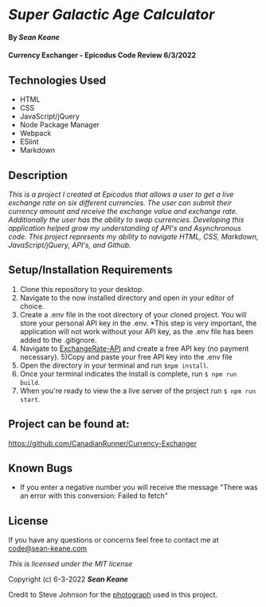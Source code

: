# _Super Galactic Age Calculator_

#### By _**Sean Keane**_

#### Currency Exchanger - Epicodus Code Review 6/3/2022

## Technologies Used

* HTML
* CSS
* JavaScript/jQuery
* Node Package Manager
* Webpack
* ESlint
* Markdown

## Description
_This is a project I created at Epicodus that allows a user to get a live exchange rate on six different currencies.  The user can submit their currency amount and receive the exchange value and exchange rate.  Additionally the user has the ability to swap currencies.  Developing this application helped grow my understanding of API's and Asynchronous code. This project represents my ability to navigate HTML, CSS, Markdown, JavaScript/jQuery, API's, and Github._

## Setup/Installation Requirements

1) Clone this repository to your desktop.
2) Navigate to the now installed directory and open in your editor of choice.
3) Create a .env file in the root directory of your cloned project.  You will store your personal API key in the .env.  *This step is very important, the application will not work without your API key, as the .env file has been added to the .gitignore.
4) Navigate to [ExchangeRate-API](https://www.exchangerate-api.com/) and create a free API key (no payment necessary).
5)Copy and paste your free API key into the .env file
6) Open the directory in your terminal and run `$npm install`.
7) Once your terminal indicates the install is complete, run `$ npm run build`.
8) When you're ready to view the a live server of the project run `$ npm run start`.

## Project can be found at:
https://github.com/CanadianRunner/Currency-Exchanger

## Known Bugs

* If you enter a negative number you will receive the message "There was an error with this conversion: Failed to fetch"


## License

If you have any questions or concerns feel free to contact me at code@sean-keane.com

*This is licensed under the MIT license*

Copyright (c) 6-3-2022 **_Sean Keane_**

Credit to Steve Johnson for the [photograph](https://www.pexels.com/photo/assorted-silver-and-gold-colored-coins-on-gray-surface-1006060/) used in this project. 